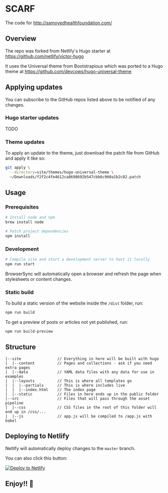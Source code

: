 # SCARF

The code for http://samoyedhealthfoundation.com/

## Overview

The repo was forked from Netlify's Hugo starter at
https://github.com/netlify/victor-hugo

It uses the Universal theme from Bootstrapious which was ported to a Hugo theme at
https://github.com/devcows/hugo-universal-theme

## Applying updates

You can subscribe to the GitHub repos listed above to be notified of any changes.

### Hugo starter updates

TODO

### Theme updates

To apply an update to the theme, just download the patch file from GitHub and apply it like so:

```bash
git apply \
  --directory=site/themes/hugo-universal-theme \
  ~/Downloads/f2f2c4fe4612ca8698692b547cbb6c960a1b2c82.patch
```

## Usage

### Prerequisites

```bash
# Install node and npm
brew install node

# Fetch project dependencies
npm install
```

### Development

```bash
# Compile site and start a development server to host it locally
npm run start
```

BrowserSync will automatically open a browser and refresh the page when stylesheets or content changes.

### Static build

To build a static version of the website inside the `/dist` folder, run:

```bash
npm run build
```

To get a preview of posts or articles not yet published, run:

```bash
npm run build-preview
```

## Structure

```
|--site                // Everything in here will be built with hugo
|  |--content          // Pages and collections - ask if you need extra pages
|  |--data             // YAML data files with any data for use in examples
|  |--layouts          // This is where all templates go
|  |  |--partials      // This is where includes live
|  |  |--index.html    // The index page
|  |--static           // Files in here ends up in the public folder
|--src                 // Files that will pass through the asset pipeline
|  |--css              // CSS files in the root of this folder will end up in /css/...
|  |--js               // app.js will be compiled to /app.js with babel
```

## Deploying to Netlify

Netlify will automatically deploy changes to the `master` branch.

You can also click this button:

[![Deploy to Netlify](https://www.netlify.com/img/deploy/button.svg)](https://app.netlify.com/start/deploy?repository=https://gitlab.com/modille/scarf-website)

## Enjoy!! 🐶
